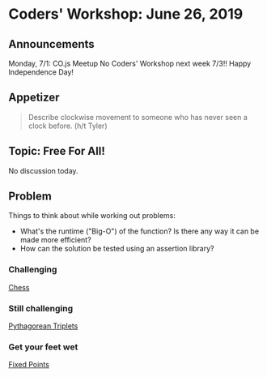 
# Coders' Workshop: June 26, 2019

## Announcements
Monday, 7/1: CO.js Meetup
No Coders' Workshop next week 7/3!! Happy Independence Day!

## Appetizer

> Describe clockwise movement to someone who has never seen a clock before. (h/t Tyler)

## Topic: Free For All!

No discussion today.

## Problem

Things to think about while working out problems:
* What's the runtime ("Big-O") of the function? Is there any way it can be made more efficient?
* How can the solution be tested using an assertion library?


### Challenging

[Chess](https://github.com/andy-young/Coders-Workshop/blob/master/Coding-Challenges/chess/chess.md)

### Still challenging
[Pythagorean Triplets](https://github.com/andy-young/Coders-Workshop/blob/master/Coding-Challenges/pythagoreanTriplets/pythagoreanTriplets.md)

### Get your feet wet
[Fixed Points](https://github.com/andy-young/Coders-Workshop/blob/master/Coding-Challenges/fixedPoints/fixedPoints.md)
